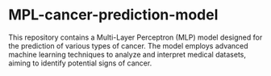 # MPL-cancer-prediction-model
This repository contains a Multi-Layer Perceptron (MLP) model designed for the prediction of various types of cancer. The model employs advanced machine learning techniques to analyze and interpret medical datasets, aiming to identify potential signs of cancer.
